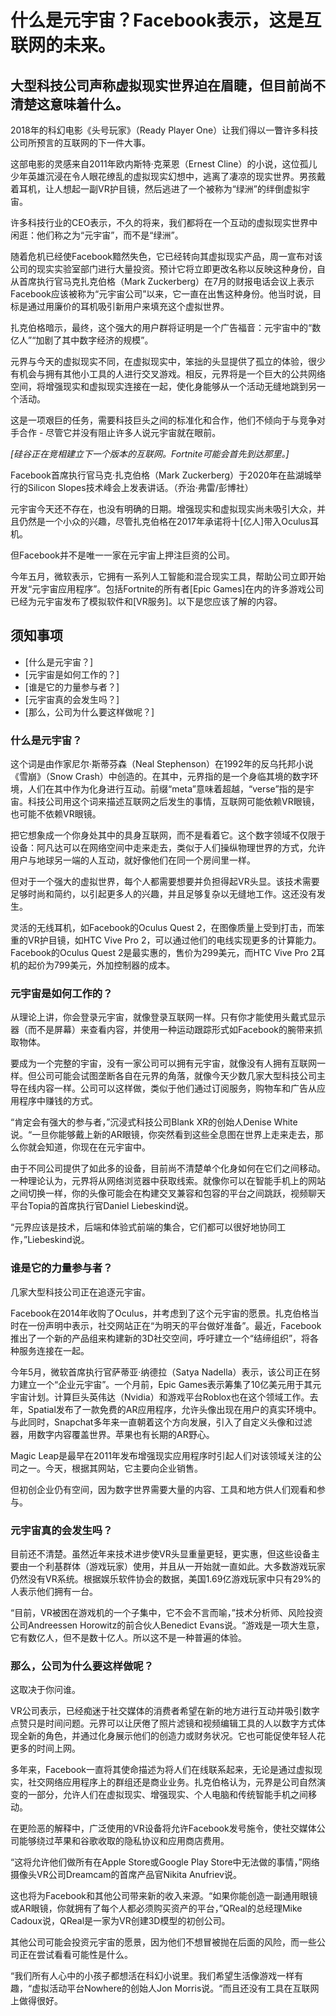 # 什么是元宇宙？Facebook表示，这是互联网的未来。


## 大型科技公司声称虚拟现实世界迫在眉睫，但目前尚不清楚这意味着什么。

2018年的科幻电影《头号玩家》（Ready Player One）让我们得以一瞥许多科技公司所预言的互联网的下一件大事。

这部电影的灵感来自2011年欧内斯特·克莱恩（Ernest Cline）的小说，这位孤儿少年英雄沉浸在令人眼花缭乱的虚拟现实幻想中，逃离了凄凉的现实世界。男孩戴着耳机，让人想起一副VR护目镜，然后逃进了一个被称为“绿洲”的绊倒虚拟宇宙。

许多科技行业的CEO表示，不久的将来，我们都将在一个互动的虚拟现实世界中闲逛：他们称之为“元宇宙”，而不是“绿洲”。

随着危机已经使Facebook黯然失色，它已经转向其虚拟现实产品，周一宣布对该公司的现实实验室部门进行大量投资。预计它将立即更改名称以反映这种身份，自从首席执行官马克扎克伯格（Mark Zuckerberg）在7月的财报电话会议上表示Facebook应该被称为“元宇宙公司”以来，它一直在出售这种身份。他当时说，目标是通过用廉价的耳机吸引新用户来填充这个虚拟世界。


扎克伯格暗示，最终，这个强大的用户群将证明是一个广告福音：元宇宙中的“数亿人”“加剧了其中数字经济的规模”。

元界与今天的虚拟现实不同，在虚拟现实中，笨拙的头显提供了孤立的体验，很少有机会与拥有其他小工具的人进行交叉游戏。相反，元界将是一个巨大的公共网络空间，将增强现实和虚拟现实连接在一起，使化身能够从一个活动无缝地跳到另一个活动。

这是一项艰巨的任务，需要科技巨头之间的标准化和合作，他们不倾向于与竞争对手合作 - 尽管它并没有阻止许多人说元宇宙就在眼前。

*[硅谷正在竞相建立下一个版本的互联网。Fortnite可能会首先到达那里。]*


Facebook首席执行官马克·扎克伯格（Mark Zuckerberg）于2020年在盐湖城举行的Silicon Slopes技术峰会上发表讲话。（乔治·弗雷/彭博社）

元宇宙今天还不存在，也没有明确的日期。增强现实和虚拟现实尚未吸引大众，并且仍然是一个小众的兴趣，尽管扎克伯格在2017年承诺将十[亿人]带入Oculus耳机。

但Facebook并不是唯一一家在元宇宙上押注巨资的公司。

今年五月，微软表示，它拥有一系列人工智能和混合现实工具，帮助公司立即开始开发“元宇宙应用程序”。包括Fortnite的所有者[Epic Games]在内的许多游戏公司已经为元宇宙发布了模拟软件和[VR服务]。以下是您应该了解的内容。

## 须知事项

- [什么是元宇宙？]
- [元宇宙是如何工作的？]
- [谁是它的力量参与者？]
- [元宇宙真的会发生吗？]
- [那么，公司为什么要这样做呢？]

### 什么是元宇宙？



这个词是由作家尼尔·斯蒂芬森（Neal Stephenson）在1992年的反乌托邦小说《雪崩》（Snow Crash）中创造的。在其中，元界指的是一个身临其境的数字环境，人们在其中作为化身进行互动。前缀“meta”意味着超越，“verse”指的是宇宙。科技公司用这个词来描述互联网之后发生的事情，互联网可能依赖VR眼镜，也可能不依赖VR眼镜。

把它想象成一个你身处其中的具身互联网，而不是看着它。这个数字领域不仅限于设备：阿凡达可以在网络空间中走来走去，类似于人们操纵物理世界的方式，允许用户与地球另一端的人互动，就好像他们在同一个房间里一样。


但对于一个强大的虚拟世界，每个人都需要想要并负担得起VR头显。该技术需要足够时尚和简约，以引起更多人的兴趣，并且足够复杂以无缝地工作。这还没有发生。

灵活的无线耳机，如Facebook的Oculus Quest 2，在图像质量上受到打击，而笨重的VR护目镜，如HTC Vive Pro 2，可以通过他们的电线实现更多的计算能力。Facebook的Oculus Quest 2是最实惠的，售价为299美元，而HTC Vive Pro 2耳机的起价为799美元，外加控制器的成本。

### 元宇宙是如何工作的？


从理论上讲，你会登录元宇宙，就像登录互联网一样。只有你才能使用头戴式显示器（而不是屏幕）来查看内容，并使用一种运动跟踪形式如Facebook的腕带来抓取物体。

要成为一个完整的宇宙，没有一家公司可以拥有元宇宙，就像没有人拥有互联网一样。但公司可能会试图垄断各自在元界的角落，就像今天少数几家大型科技公司主导在线内容一样。公司可以这样做，类似于他们通过订阅服务，购物车和广告从应用程序中赚钱的方式。

“肯定会有强大的参与者，”沉浸式科技公司Blank XR的创始人Denise White说。“一旦你能够戴上新的AR眼镜，你突然看到这些全息图在世界上走来走去，那么你就会知道，你现在在元宇宙中。

由于不同公司提供了如此多的设备，目前尚不清楚单个化身如何在它们之间移动。一种理论认为，元界将从网络浏览器中获取线索。就像你可以在智能手机上的网站之间切换一样，你的头像可能会在构建交叉兼容和包容的平台之间跳跃，视频聊天平台Topia的首席执行官Daniel Liebeskind说。

“元界应该是技术，后端和体验式前端的集合，它们都可以很好地协同工作，”Liebeskind说。

### 谁是它的力量参与者？



几家大型科技公司正在追逐元宇宙。

Facebook在2014年收购了Oculus，并考虑到了这个元宇宙的愿景。扎克伯格当时在一份声明中表示，社交网站正在“为明天的平台做好准备”。最近，Facebook推出了一个新的产品组来构建新的3D社交空间，呼吁建立一个“结缔组织”，将各种服务连接在一起。

今年5月，微软首席执行官萨蒂亚·纳德拉（Satya Nadella）表示，该公司正在努力建立一个“企业元宇宙”。一个月前，Epic Games表示筹集了10亿美元用于其元宇宙计划。计算巨头英伟达（Nvidia）和游戏平台Roblox也在这个领域工作。去年，Spatial发布了一款免费的AR应用程序，允许头像出现在用户的真实环境中。与此同时，Snapchat多年来一直朝着这个方向发展，引入了自定义头像和过滤器，用数字内容覆盖世界。苹果也有长期的AR野心。

Magic Leap是最早在2011年发布增强现实应用程序时引起人们对该领域关注的公司之一。今天，根据其网站，它主要向企业销售。

但初创企业仍有空间，因为数字世界需要大量的内容、工具和地方供人们观看和参与。

### 元宇宙真的会发生吗？



目前还不清楚。虽然近年来技术进步使VR头显重量更轻，更实惠，但这些设备主要由一个利基群体（游戏玩家）使用，并且从一开始就一直如此。大多数游戏玩家仍然没有VR系统。根据娱乐软件协会的数据，美国1.69亿游戏玩家中只有29%的人表示他们拥有一台。

“目前，VR被困在游戏机的一个子集中，它不会不言而喻，”技术分析师、风险投资公司Andreessen Horowitz的前合伙人Benedict Evans说。“游戏是一项大生意，它有数亿人，但不是数十亿人。所以这不是一种普遍的体验。

### 那么，公司为什么要这样做呢？



这取决于你问谁。

VR公司表示，已经痴迷于社交媒体的消费者希望在新的地方进行互动并吸引数字点赞只是时间问题。元界可以让厌倦了照片滤镜和视频编辑工具的人以数字方式体现全新的角色，并通过化身展示他们的创造力或财务状况。它也可能促使年轻人花更多的时间上网。

多年来，Facebook一直将其使命描述为将人们在线联系起来，无论是通过虚拟现实，社交网络应用程序上的群组还是商业业务。扎克伯格认为，元界是公司自然演变的一部分，允许人们在虚拟现实、增强现实、个人电脑和传统智能手机之间移动。

在更险恶的解释中，广泛使用的VR设备将允许Facebook发号施令，使社交媒体公司能够绕过苹果和谷歌收取的隐私协议和应用商店费用。

“这将允许他们做所有在Apple Store或Google Play Store中无法做的事情，”网络摄像头VR公司Dreamcam的首席产品官Nikita Anufriev说。

这也将为Facebook和其他公司带来新的收入来源。“如果你能创造一副通用眼镜或AR眼镜，你就拥有了每个人都必须购买资产的平台，”QReal的总经理Mike Cadoux说，QReal是一家为VR创建3D模型的初创公司。

其他公司可能会投资元宇宙的愿景，因为他们不想冒被抛在后面的风险，而一些公司正在尝试看看可能性是什么。

“我们所有人心中的小孩子都想活在科幻小说里。我们希望生活像游戏一样有趣，“虚拟活动平台Nowhere的创始人Jon Morris说。“而且还没有工具在互联网上做得很好。
